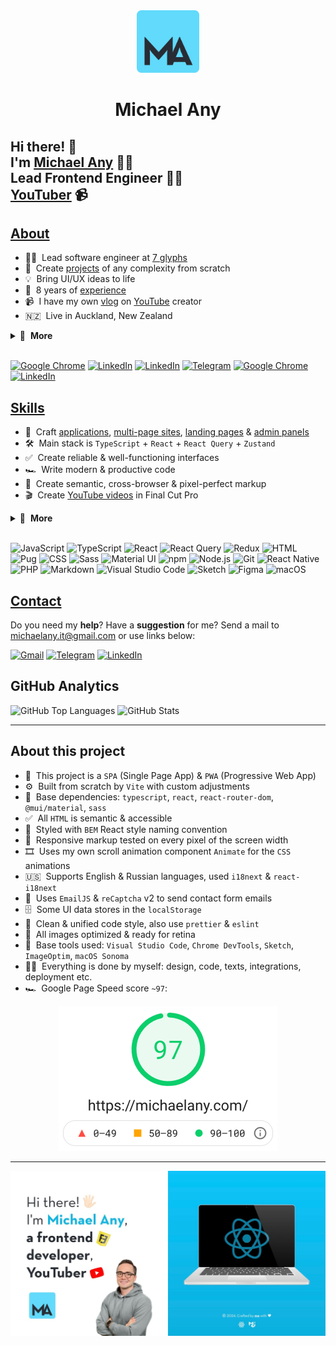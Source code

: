 <div align="center">
  <a href="https://michaelany.com" rel="noopener" target="_blank">
    <img width="100" src="public/assets/logo.svg" alt="Logo" />
  </a>
</div>

<h1 align="center">Michael Any</h1>

## Hi there! 👋<br>I'm [Michael Any][website] 🦸‍♂️<br>Lead Frontend Engineer 👨‍💻<br>[YouTuber][youtube] 📹

## [About](https://michaelany.com/#/about)

- 👨‍💻 &nbsp;Lead software engineer at [7 glyphs](https://7glyphs.com/)
- 🚀 &nbsp;Create [projects](https://michaelany.com/#/portfolio) of any complexity from scratch
- 💡 &nbsp;Bring UI/UX ideas to life
- 💼 &nbsp;8 years of [experience](https://michaelany.com/#/experience)
- 📹 &nbsp;I have my own [vlog](https://michaelany.com/#/vlog) on [YouTube][youtube] creator
- 🇳🇿 &nbsp;Live in Auckland, New Zealand

<details>
  <summary>🔽 &nbsp;<strong>More</strong></summary>

- 👔 &nbsp;Organized & standalone
- 🤓 &nbsp;Love to code
- 🌱 &nbsp;Constantly learning
- 📐 &nbsp;Prone to perfectionism
- 🎓 &nbsp;Two higher educations
- 🎭 &nbsp;Former professional actor
- 🏃‍♂️ &nbsp;Sports lover
- ⛰ &nbsp;Traveler
- 👫 &nbsp;Happy husband
- ☕️ &nbsp;Coffee lover

</details>&nbsp;

[<img src="https://img.shields.io/badge/-Michael_Any-61DAFB?logo=google-chrome&logoColor=282828" alt="Google Chrome" />][website]
[<img src="https://img.shields.io/badge/-YouTube-f70000?logo=youtube&logoColor=white" alt="LinkedIn" />][youtube]
[<img src="https://img.shields.io/badge/-LinkedIn-0a66c2?logo=linkedin&logoColor=white" alt="LinkedIn" />][linkedin]
[<img src="https://img.shields.io/badge/-Telegram-26a5e4?logo=telegram&logoColor=white" alt="Telegram" />](https://t.me/michaelany)
[<img src="https://img.shields.io/badge/-7glyphs_team-acf7d0?logo=google-chrome&logoColor=282828" alt="Google Chrome" />][7glyphs]
[<img src="https://img.shields.io/badge/-Instagram-df7f57?logo=instagram&logoColor=white" alt="LinkedIn" />][instagram]

## [Skills](https://michaelany.com/#/skills)

- 👾 &nbsp;Craft [applications](https://michaelany.com/#/portfolio#app), [multi-page sites](https://michaelany.com/#/portfolio#site), [landing pages](https://michaelany.com/#/portfolio#landing) & [admin panels](https://michaelany.com/#/portfolio#admin)
- 🛠 &nbsp;Main stack is `TypeScript` + `React` + `React Query` + `Zustand`
- ✅ &nbsp;Create reliable & well-functioning interfaces
- 🏎 &nbsp;Write modern & productive code
- 🎨 &nbsp;Create semantic, cross-browser & pixel-perfect markup
- 🎬 &nbsp;Create [YouTube videos](https://www.youtube.com/@michaelany/videos) in Final Cut Pro

<details>
  <summary>🔽 &nbsp;<strong>More</strong></summary>

- 🧠 &nbsp;Choose a simple way to solve the problem
- 🧩 &nbsp;Use a lot of patterns & techniques
- 🧱 &nbsp;Build a modular & optimal project architecture
- 🔧 &nbsp;Use modern frameworks, libraries, and tools
- 📱 &nbsp;Implement responsive interface & animations
- 🧹 &nbsp;Follow a consistent code style
- 🔬 &nbsp;Refactor, optimize & test
- 📒 &nbsp;Plan & decompose
- 🐣 &nbsp;Make code reviews & teach

</details>&nbsp;

![JavaScript](https://img.shields.io/badge/-JavaScript-282828?logo=javascript&logoColor=f7df1e)
![TypeScript](https://img.shields.io/badge/-TypeScript-282828?logo=typescript&logoColor=3178c6)
![React](https://img.shields.io/badge/-React-282828?logo=react&logoColor=61dafb)
![React Query](https://img.shields.io/badge/-React_Query-282828?logo=reactquery&logoColor=ff4154)
![Redux](https://img.shields.io/badge/-Redux-282828?logo=redux&logoColor=764abc)
![HTML](https://img.shields.io/badge/-HTML-282828?logo=html5&logoColor=e34f26)
![Pug](https://img.shields.io/badge/-Pug-282828?logo=pug&logoColor=a86454)
![CSS](https://img.shields.io/badge/-CSS-282828?logo=css3&logoColor=1572b6)
![Sass](https://img.shields.io/badge/-Sass-282828?logo=sass&logoColor=cc6699)
![Material UI](https://img.shields.io/badge/-Material_UI-282828?logo=MUI&logoColor=0081cb)
![npm](https://img.shields.io/badge/-npm-282828?logo=npm&logoColor=cc0100)
![Node.js](https://img.shields.io/badge/-Node.js-282828?logo=node.js&logoColor=339933)
![Git](https://img.shields.io/badge/-Git-282828?logo=git&logoColor=f05032)
![React Native](https://img.shields.io/badge/-React_Native-282828?logo=react&logoColor=61dafb)
![PHP](https://img.shields.io/badge/-PHP-282828?logo=php&logoColor=777bb4)
![Markdown](https://img.shields.io/badge/-Markdown-282828?logo=markdown&logoColor=white)
![Visual Studio Code](https://img.shields.io/badge/-Visual_Studio_Code-282828?logo=visual-studio-code&logoColor=007acc)
![Sketch](https://img.shields.io/badge/-Sketch-282828?logo=sketch&logoColor=f7b500)
![Figma](https://img.shields.io/badge/-Figma-282828?logo=figma&logoColor=f24e1e)
![macOS](https://img.shields.io/badge/-macOS-282828?logo=macos&logoColor=white)

## [Contact](https://michaelany.com/#/contact)

Do you need my **help**? Have a **suggestion** for me? Send a mail to michaelany.it@gmail.com or use links below:

[<img src="https://img.shields.io/badge/-Gmail-ea4335?logo=gmail&logoColor=white" alt="Gmail" />](mailto:michaelany.it@gmail.com)
[<img src="https://img.shields.io/badge/-Telegram-26a5e4?logo=telegram&logoColor=white" alt="Telegram" />](https://t.me/michaelany)
[<img src="https://img.shields.io/badge/-LinkedIn-0a66c2?logo=linkedin&logoColor=white" alt="LinkedIn" />][linkedin]

## GitHub Analytics

<img src="https://github-readme-stats.vercel.app/api/top-langs/?username=michaelany&layout=compact&theme=tokyonight" alt="GitHub Top Languages" />
<img src="https://github-readme-stats.vercel.app/api?username=michaelany&hide=prs,issues,contribs&show_icons=true&theme=tokyonight" alt="GitHub Stats" />

---

## About this project

- 🚀 &nbsp;This project is a `SPA` (Single Page App) & `PWA` (Progressive Web App)
- ⚙️ &nbsp;Built from scratch by `Vite` with custom adjustments
- 🔧 &nbsp;Base dependencies: `typescript`, `react`, `react-router-dom`, `@mui/material`, `sass`
- ✅ &nbsp;All `HTML` is semantic & accessible
- 🎨 &nbsp;Styled with `BEM` React style naming convention
- 📱 &nbsp;Responsive markup tested on every pixel of the screen width
- 🎞 &nbsp;Uses my own scroll animation component `Animate` for the `CSS` animations
- 🇺🇸 &nbsp;Supports English & Russian languages, used `i18next` & `react-i18next`
- 📨 &nbsp;Uses `EmailJS` & `reCaptcha` v2 to send contact form emails
- 🗄 &nbsp;Some UI data stores in the `localStorage`
- 🧹 &nbsp;Clean & unified code style, also use `prettier` & `eslint`
- 🌄 &nbsp;All images optimized & ready for retina
- 🔨 &nbsp;Base tools used: `Visual Studio Code`, `Chrome DevTools`, `Sketch`, `ImageOptim`, `macOS Sonoma`
- 💪🏻 &nbsp;Everything is done by myself: design, code, texts, integrations, deployment etc.
- 🏎 &nbsp;Google Page Speed score `~97`:

<div align="center">
  <img src="public/assets/lighthouse-score.png" alt="Lighthouse score" width="350" />
</div>

---

<div align="center">
  <img src="public/assets/preview.jpg" alt="Preview"  width="600" />
</div>

[website]: https://michaelany.com
[linkedin]: https://www.linkedin.com/in/michaelany
[youtube]: https://www.youtube.com/@michaelany
[instagram]: https://instagram.com/anymichael
[7glyphs]: https://7glyphs.com/agency/team
[facebook]: https://www.facebook.com/michaelany.fb
[vk]: https://vk.com/michaelany
